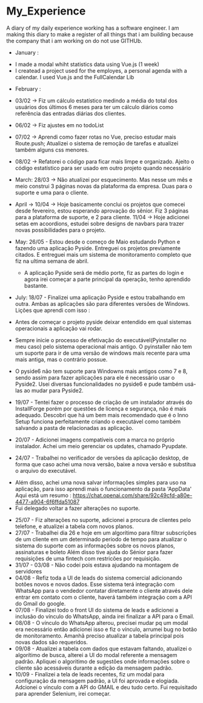 # My_Experience
A diary of my daily experience working has a software engineer. 
I am making this diary to make a register of all things that i am building because the company that i am working on do not use GITHUb.

- January : 
 * I made a modal whiht statistics data using Vue.js (1 week)
 * I createad a project used for the employes, a personal agenda with a calendar. I used Vue.js and the FullCalendar Lib
 
 - February :
 - 03/02 -> Fiz um cálculo estatístico medindo a média do total dos usuários dos últimos 6 meses para ter um cálculo diários como referência das entradas diárias dos clientes.
- 06/02 -> Fiz ajustes em no todoList
- 07/02 -> Aprendi como fazer rotas no Vue, preciso estudar mais Route.push; Atualizei o sistema de remoção de tarefas e atualizei também alguns css menores.
- 08/02 -> Refatorei o código para ficar mais limpe e organizado. Ajeito o código estatístico para ser usado em outro projeto quando necessário

- March:
 28/03 -> Não atualizei por esquecimento. Mas nesse um mês e meio construi 3 páginas novas da plataforma da empresa. Duas para o suporte e uma para o cliente.

- April -> 
 10/04 -> Hoje basicamente conclui os projetos que comecei desde fevereiro, estou esperando aprovação do sênior. Fiz 3 páginas para a plataforma de suporte, e 2 para cliente.
11/04 -> Hoje adicionei setas em acoordions, estudei sobre designs de navbars para trazer novas possibilidades para o projeto.

- May:
26/05 - Estou desde o começo de Maio estudando Python e fazendo uma aplicação Pyside. Entreguei os projetos previamente citados. E entreguei mais um sistema de monitoramento completo que fiz na ultima semana de abril.
  * A aplicação Pyside será de médio porte, fiz as partes do login e agora irei começar a parte principal da operação, tenho aprendido bastante.

- July:
18/07 - Finalizei uma aplicação Pyside e estou trabalhando em outra. Ambas as aplicações são para diferentes versões de Windows. Lições que aprendi com isso :
 - Antes de começar o projeto pyside deixar entendido em qual sistemas operacionais a aplicação vai rodar.
 - Sempre inicie o processo de efetivação do executável(Pyinstaller no meu caso) pelo sistema operacional mais antigo. O pyinstaller não tem um suporte para ir de uma versão de windows mais recente para uma mais antiga, mas o contrário possue.
 - O pyside6 não tem suporte para Windowns mais antigos como 7 e 8, sendo assim para fazer aplicações para ele é necessário usar o Pyside2. Usei diversas funcionalidades no pyside6 e pude também usá-las ao mudar para Pyside2.
- 19/07 - Tentei fazer o processo de criação de um instalador através do InstallForge porém por questões de licença e segurança, não é mais adequado. Descobri que há um bem mais recomendado que é o Inno Setup funciona perfeitamente criando o executável como também salvando a pasta de relacionadas as aplicação.
- 20/07 - Adicionei imagens compatíveis com a marca no próprio instalador. Achei um meio gerenciar os updates, chamado Pyupdate.
- 24/07 - Trabalhei no verificador de versões da aplicação desktop, de forma que caso achei uma nova versão, baixe a nova versão e substitua o arquivo do executável.
 * Além disso, achei uma nova salvar informações simples para uso na aplicação, para isso aprendi mais o funcionamento da pasta 'AppData'
 Aqui está um resumo : https://chat.openai.com/share/92c49cfd-a80e-4477-a904-6f6ffda51087
 * Fui delegado voltar a fazer alterações no suporte.
- 25/07 - Fiz alterações no suporte, adicionei a procura de clientes pelo telefone, e atualizei a tabela com novos planos.
- 27/07 - Trabalhei dia 26 e hoje em um algorítimo para filtrar subscrições de um cliente em um determinado periodo de tempo para atualizar o sistema do suporte com as informações sobre os novos planos, assinaturas e boleto
Além disso tive ajuda do Sénior para fazer requisições de uma fintech com restricões por requisição.
- 31/07 - 03/08 - Não codei pois estava ajudando na montagem de servidores
- 04/08 - Refiz toda a UI de leads do sistema comercial adicionando botões novos e novos dados. Esse sistema terá integração com WhatsApp para o vendedor contatar diretamente o cliente através dele entrar em contato com o cliente, haverá também integração com a API do Gmail do google.
- 07/08 - Finalizei todo o front UI do sistema de leads e adicionei a inclusão do vínculo do WhatsApp, ainda irei finalizar a API para o Email.
- 08/08 - O vínculo do WhatsApp alterou, precisei mudar pq um modal era necessário então adicionei isso e fiz o vínculo, arrumei bug no botão de monitoramento. Amanhã preciso atualizar a tabela principal pois novas dados são requeridos.
- 09/08 - Atualizei a tabela com dados que estavam faltando, atualizei o algorítimo de busca, alterei a UI do modal referente a mensagem padrão. Apliquei o algoritimo de sugestões onde informações sobre o cliente são acessáveis durante a edição da mensagem padrão.
- 10/09 - Finalizei a tela de leads recentes, fiz um modal para configuração da mensagem padrão, a UI foi aprovada e elogiada. Adcionei o vínculo com a API do GMAIL e deu tudo certo. Fui requisitado para aprender Selenium, irei começar.

